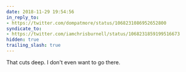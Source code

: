 ```yaml
---
date: 2018-11-29 19:54:56
in_reply_to:
- https://twitter.com/dompatmore/status/1068231086952652800
syndicate_to:
- https://twitter.com/iamchrisburnell/status/1068231859199516673
hidden: true
trailing_slash: true
---
```


That cuts deep. I don't even want to go there.
